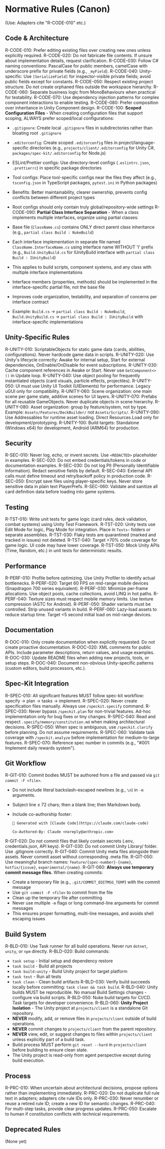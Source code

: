 # Normative Rules (Canon)

(Use: Adapters cite "R-CODE-010" etc.)

## Code & Architecture

R-CODE-010: Prefer editing existing files over creating new ones unless explicitly required.
R-CODE-020: Do not fabricate file contents. If unsure about implementation details, request clarification.
R-CODE-030: Follow C# naming conventions: PascalCase for public members, camelCase with underscore prefix for private fields (e.g., `_myField`).
R-CODE-040: Unity-specific: Use `[SerializeField]` for inspector-visible private fields; avoid public fields except for constants.
R-CODE-050: Respect existing project structure. Do not create orphaned files outside the workspace hierarchy.
R-CODE-060: Separate business logic from MonoBehaviours when practical for testability.
R-CODE-070: Use dependency injection patterns for complex component interactions to enable testing.
R-CODE-080: Prefer composition over inheritance in Unity Component design.
R-CODE-100: **Scoped Configuration Files** - When creating configuration files that support scoping, ALWAYS prefer scoped/local configurations:

- `.gitignore`: Create local `.gitignore` files in subdirectories rather than bloating root `.gitignore`
- `.editorconfig`: Create scoped `.editorconfig` files in project/language-specific directories (e.g., `projects/client/.editorconfig` for Unity C#, `packages/spec-kit/.editorconfig` for Node.js)
- ESLint/Prettier configs: Use directory-level configs (`.eslintrc.json`, `.prettierrc`) in specific package directories
- Tool configs: Place tool-specific configs near the files they affect (e.g., `tsconfig.json` in TypeScript packages, `pytest.ini` in Python packages)
- Benefits: Better maintainability, clearer ownership, prevents config conflicts between different project types
- Root configs should only contain truly global/repository-wide settings
R-CODE-090: **Partial Class Interface Separation** - When a class implements multiple interfaces, organize using partial classes:

- Base file (`ClassName.cs`) contains ONLY direct parent class inheritance (e.g., `partial class Build : NukeBuild`)
- Each interface implementation in separate file named `ClassName.InterfaceName.cs` using interface name WITHOUT 'I' prefix (e.g., `Build.UnityBuild.cs` for IUnityBuild interface with `partial class Build : IUnityBuild`)
- This applies to build scripts, component systems, and any class with multiple interface implementations
- Interface members (properties, methods) should be implemented in the interface-specific partial file, not the base file
- Improves code organization, testability, and separation of concerns per interface contract
- Example: `Build.cs` → `partial class Build : NukeBuild`, `Build.UnityBuild.cs` → `partial class Build : IUnityBuild` with interface-specific implementations

## Unity-Specific Rules

R-UNITY-010: ScriptableObjects for static game data (cards, abilities, configurations). Never hardcode game data in scripts.
R-UNITY-020: Use Unity's lifecycle correctly: Awake for internal setup, Start for external dependencies, OnEnable/OnDisable for event subscriptions.
R-UNITY-030: Cache component references in Awake or Start. Never use `GetComponent<>()` in Update loop.
R-UNITY-040: Use object pooling for frequently instantiated objects (card visuals, particle effects, projectiles).
R-UNITY-050: UI must use Unity UI Toolkit (UIElements) for performance. Legacy uGUI only for compatibility.
R-UNITY-060: Scene organization: one main scene per game state, additive scenes for UI layers.
R-UNITY-070: Prefabs for all reusable GameObjects. Never duplicate objects in scene hierarchy.
R-UNITY-080: Asset organization: group by feature/system, not by type. Example: `Assets/Features/DeckBuilder/` not `Assets/Scripts/`.
R-UNITY-090: Use Addressables for runtime asset loading. Direct Resources.Load only for development/prototyping.
R-UNITY-100: Build targets: Standalone (Windows x64) for development, Android (ARM64) for production.

## Security

R-SEC-010: Never log, echo, or invent secrets. Use `<REDACTED>` placeholder in examples.
R-SEC-020: Do not embed credentials/tokens in code or documentation examples.
R-SEC-030: Do not log PII (Personally Identifiable Information). Redact sensitive fields by default.
R-SEC-040: External API calls must define timeout and retry/backoff policy in production code.
R-SEC-050: Encrypt save files using player-specific keys. Never store sensitive data in plain text PlayerPrefs.
R-SEC-060: Validate and sanitize all card definition data before loading into game systems.

## Testing

R-TST-010: Write unit tests for game logic (card rules, deck validation, combat systems) using Unity Test Framework.
R-TST-020: Unity tests use Edit Mode for logic, Play Mode for integration. Place in `Tests~` folders or separate assemblies.
R-TST-030: Flaky tests are quarantined (marked and tracked in issues) not deleted.
R-TST-040: Target >70% code coverage for game logic. UI code may have lower coverage.
R-TST-050: Mock Unity APIs (Time, Random, etc.) in unit tests for deterministic results.

## Performance

R-PERF-010: Profile before optimizing. Use Unity Profiler to identify actual bottlenecks.
R-PERF-020: Target 60 FPS on mid-range mobile devices (Snapdragon 700 series equivalent).
R-PERF-030: Minimize per-frame allocations. Use object pools, cache collections, avoid LINQ in hot paths.
R-PERF-040: Texture sizes must respect mobile memory limits. Use texture compression (ASTC for Android).
R-PERF-050: Shader variants must be controlled. Strip unused variants in build.
R-PERF-060: Lazy-load assets to reduce startup time. Target <5 second initial load on mid-range devices.

## Documentation

R-DOC-010: Only create documentation when explicitly requested. Do not create proactive documentation.
R-DOC-020: XML comments for public APIs. Include parameter descriptions, return values, and usage examples.
R-DOC-030: Update README files when adding new projects, tools, or setup steps.
R-DOC-040: Document non-obvious Unity-specific patterns (custom editors, build processors, etc.).

## Spec-Kit Integration

R-SPEC-010: All significant features MUST follow spec-kit workflow: specify → plan → tasks → implement.
R-SPEC-020: Never create specification files manually. Always use `/speckit.specify` command.
R-SPEC-030: Never bypass `/speckit.plan` for non-trivial features. Ad-hoc implementation only for bug fixes or tiny changes.
R-SPEC-040: Read and respect `.specify/memory/constitution.md` when making architectural decisions.
R-SPEC-050: When spec is ambiguous, use `/speckit.clarify` before planning. Do not assume requirements.
R-SPEC-060: Validate task coverage with `/speckit.analyze` before implementation for medium-to-large features.
R-SPEC-070: Reference spec number in commits (e.g., "#001: Implement daily rewards system").

## Git Workflow

R-GIT-010: Commit bodies MUST be authored from a file and passed via `git commit -F <file>`.

- Do not include literal backslash-escaped newlines (e.g., `\n`) in `-m` arguments.
- Subject line ≤ 72 chars; then a blank line; then Markdown body.
- Include co-authorship footer:

    ```
    🤖 Generated with [Claude Code](https://claude.com/claude-code)

    Co-Authored-By: Claude <noreply@anthropic.com>
    ```

R-GIT-020: Do not commit files that likely contain secrets (.env, credentials.json, API keys).
R-GIT-030: Do not commit Unity Library/ folder. Use .gitignore correctly.
R-GIT-040: Commit Unity meta files alongside their assets. Never commit asset without corresponding .meta file.
R-GIT-050: Use meaningful branch names: `feature/{spec-number}-{name}`, `hotfix/{issue}`, `experimental/{name}`.
R-GIT-060: **Always use temporary commit message files.** When creating commits:

- Create a temporary file (e.g., `.git/COMMIT_EDITMSG_TEMP`) with the commit message
- Use `git commit -F <file>` to commit from the file
- Clean up the temporary file after committing
- Never use multiple `-m` flags or long command-line arguments for commit messages
- This ensures proper formatting, multi-line messages, and avoids shell escaping issues

## Build System

R-BLD-010: Use Task runner for all build operations. Never run `dotnet`, `unity`, or `npm` directly.
R-BLD-020: Build commands:

- `task setup` - Initial setup and dependency restore
- `task build` - Build all projects
- `task build:unity` - Build Unity project for target platform
- `task test` - Run all tests
- `task clean` - Clean build artifacts
R-BLD-030: Verify build succeeds locally before committing: `task clean && task build`.
R-BLD-040: Unity builds MUST be reproducible. No manual Build Settings changes - configure via build scripts.
R-BLD-050: Nuke build targets for CI/CD. Task targets for developer convenience.
R-BLD-060: **Unity Project Isolation** - The Unity project at `projects/client` is a standalone Git repository.
- **NEVER** modify, add, or remove files in `projects/client` outside of build operations.
- **NEVER** commit changes to `projects/client` from the parent repository.
- **NEVER** view, edit, or suggest changes to files within `projects/client` unless explicitly part of a build task.
- Build process MUST perform `git reset --hard` in `projects/client` before building to ensure clean state.
- The Unity project is read-only from agent perspective except during build execution.

## Process

R-PRC-010: When uncertain about architectural decisions, propose options rather than implementing immediately.
R-PRC-020: Do not duplicate full rule text in adapters; adapters cite rule IDs only.
R-PRC-030: Never renumber or reuse a retired rule ID; create a new ID for semantic changes.
R-PRC-040: For multi-step tasks, provide clear progress updates.
R-PRC-050: Escalate to human if constitution conflicts with technical requirements.

## Deprecated Rules

(None yet)
